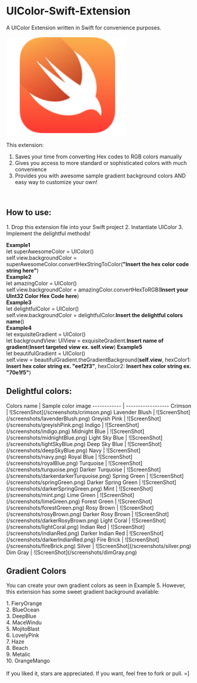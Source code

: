 # UIColor-Swift-Extension
A UIColor Extension written in Swift for convenience purposes. <br>
<br>
![ScreenShot](/screenshots/apple_swift.png)

This extension: <br>
1. Saves your time from converting Hex codes to RGB colors manually <br>
2. Gives you access to more standard or sophisticated colors with much convenience <br>
3. Provides you with awesome sample gradient background colors AND easy way to customize your own!
<br>
<h2>How to use:</h2> 
1. Drop this extension file into your Swift project
2. Instantiate UIColor
3. Implement the delightful methods!

**Example1** <br>
let superAwesomeColor = UIColor() <br>
self.view.backgroundColor = superAwesomeColor.convertHexStringToColor(**"Insert the hex color code string here"**) <br>
**Example2** <br>
let amazingColor = UIColor() <br>
self.view.backgroundColor = amazingColor.convertHexToRGB(**Insert your UInt32 Color Hex Code here**)
<br>
**Example3** <br>
let delightfulColor = UIColor() <br>
self.view.backgroundColor = delightfulColor.**Insert the delightful colors name**() <br>
**Example4** <br>
let exquisiteGradient = UIColor() <br>
let backgroundView: UIView = exquisiteGradient.**Insert name of gradient**(**Insert targeted view ex. self.view**)
**Example5** <br>
let beautifulGradient = UIColor()<br>
self.view = beautifulGradient.theGradientBackground(**self.view**, hexColor1: **Insert hex color string ex. "eef2f3"**, hexColor2: **Insert hex color string ex. "70e1f5"**)

<h2>Delightful colors:</h2>
Colors name  | Sample color image
------------ | ------------------
Crimson |  ![ScreenShot](/screenshots/crimson.png)
Lavender Blush | ![ScreenShot](/screenshots/lavenderBlush.png) 
Greyish Pink | ![ScreenShot](/screenshots/greyishPink.png)
Indigo | ![ScreenShot](/screenshots/indigo.png)
Midnight Blue | ![ScreenShot](/screenshots/midnightBlue.png)
Light Sky Blue | ![ScreenShot](/screenshots/lightSkyBlue.png)
Deep Sky Blue | ![ScreenShot](/screenshots/deepSkyBlue.png)
Navy | ![ScreenShot](/screenshots/navy.png)
Royal Blue | ![ScreenShot](/screenshots/royalBlue.png)
Turquoise | ![ScreenShot](/screenshots/turquoise.png)
Darker Turquoise | ![ScreenShot](/screenshots/darkerdarkerTurquoise.png)
Spring Green | ![ScreenShot](/screenshots/springGreen.png)
Darker Spring Green | ![ScreenShot](/screenshots/darkerSpringGreen.png)
Mint | ![ScreenShot](/screenshots/mint.png)
Lime Green | ![ScreenShot](/screenshots/limeGreen.png)
Forest Green | ![ScreenShot](/screenshots/forestGreen.png)
Rosy Brown | ![ScreenShot](/screenshots/rosyBrown.png)
Darker Rosy Brown | ![ScreenShot](/screenshots/darkerRosyBrown.png)
Light Coral | ![ScreenShot](/screenshots/lightCoral.png)
Indian Red | ![ScreenShot](/screenshots/indianRed.png)
Darker Indian Red | ![ScreenShot](/screenshots/darkerIndianRed.png)
Fire Brick | ![ScreenShot](/screenshots/fireBrick.png)
Silver | ![ScreenShot](/screenshots/silver.png)
Dim Gray | ![ScreenShot](/screenshots/dimGray.png)
<br>
<h2>Gradient Colors</h2>
<p>You can create your own gradient colors as seen in Example 5. However, this extension has some sweet gradient background available: </p>
1. FieryOrange <br>
2. BlueOcean<br>
3. DeepBlue<br>
4. MaceWindu<br>
5. MojitoBlast<br>
6. LovelyPink<br>
7. Haze<br>
8. Beach<br>
9. Metalic<br>
10. OrangeMango<br>
<!--Colors name  | Sample color image-->
<!-------------- | ---------------------------------------------->
<!--FieryOrange  | ![ScreenShot](/screenshots/fieryOrange.png)-->
<!--BlueOcean  | ![ScreenShot](/screenshots/blueOcean.png)-->
<!--DeepBlue  | ![ScreenShot](/screenshots/deepBlue.png)-->
<!--MaceWindu  | ![ScreenShot](/screenshots/maceWindu.png)-->
<!--MojitoBlast  | ![ScreenShot](/screenshots/mojitoBlast.png)-->
<!--LovelyPink  | ![ScreenShot](/screenshots/lovelyPink.png)-->
<!--Haze  | ![ScreenShot](/screenshots/haze.png)-->
<!--Beach  | ![ScreenShot](/screenshots/beach.png)-->
<!--Metalic  | ![ScreenShot](/screenshots/metalic.png)-->
<!--OrangeMango  | ![ScreenShot](/screenshots/orangeMango.png)-->
<br>
If you liked it, stars are appreciated. If you want, feel free to fork or pull. =]
